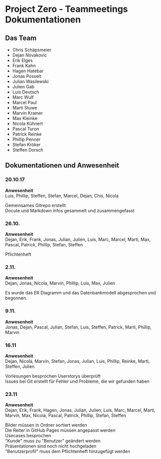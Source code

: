 ﻿# Project Zero - Teammeetings Dokumentationen

## Das Team
- Chris Schäpsmeier
- Dejan Novakovic
- Erik Elges
- Frank Kahn
- Hagen Hatebar
- Jonas Posselt
- Julian Wasilewski
- Julien Gab
- Luis Deutsch
- Marc Wulf
- Marcel Paul
- Marti Stuwe
- Marvin Kramer
- Max Kleinke
- Nicola Kühnert
- Pascal Turon
- Patrick Reinke
- Phillip Penner
- Stefan Kröker
- Steffen Dorsch

## Dokumentationen und Anwesenheit

### 20.10.17
**Anwesenheit**  
Luis, Phillip, Steffen, Stefan, Marcel, Dejan, Chis, Nicola

Gemeinsames Gitrepo erstellt  
Docute und Markdown infos gesammelt und zusammengefasst

### 26.10.
**Anwesenheit**  
Dejan, Erik, Frank, Jonas, Julian, Julien, Luis, Marc, Marcel, Marti, Max, Pascal, Patrick, Phillip, Stefan, Steffen

Pflichtenheft


### 2.11.
**Anwesenheit**  
Dejan, Jonas, Nicola, Marvin, Phillip, Luis, Max, Julien

Es wurde das ER Diagramm und das Datenbankmodell abgesprochen und begonnen.

### 9.11.
**Anwesenheit**  
Jonas, Dejan, Pascal, Julian, Stefan, Luis, Steffen, Patrick, Marti, Phillip, Marvin

### 16.11
**Anwesenheit**  
Dejan, Nicola, Marvin, Stefan, Jonas, Julian, Luis, Phillip, Reinke, Marti, Steffen, Julien

Vorlesungen besprochen 
Userstorys überprüft  
Issues bei Git erstellt für Fehler und Probleme, die wir gefunden haben

### 23.11
**Anwesenheit**  
Dejan, Erik, Frank, Hagen, Jonas, Julian, Julien, Luis, Marc, Marcel, Marti, Marvin, Max, Nicola, Pascal, Patrick, Phillip, Stefan, Steffen

Bilder müssen in Ordner sortiert werden  
Die Reiter in GitHub Pages müssen angepasst werden  
Usecases besprochen  
"Kunde" muss zu "Benutzer" geändert werden  
Präsentationen sind noch nicht hochgeladen  
"Benutzerprofil" muss dem Pflichtenheft hinzugefügt werden  